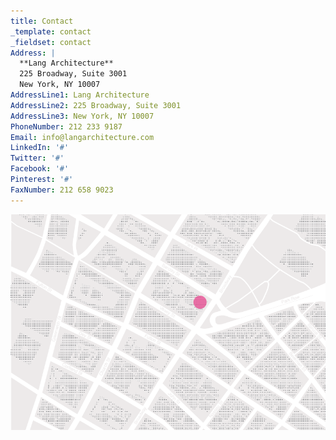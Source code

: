 ```yaml
---
title: Contact
_template: contact
_fieldset: contact
Address: |
  **Lang Architecture**
  225 Broadway, Suite 3001 
  New York, NY 10007
AddressLine1: Lang Architecture
AddressLine2: 225 Broadway, Suite 3001
AddressLine3: New York, NY 10007
PhoneNumber: 212 233 9187
Email: info@langarchitecture.com
LinkedIn: '#'
Twitter: '#'
Facebook: '#'
Pinterest: '#'
FaxNumber: 212 658 9023
---
```

<p style="text-align: center;">
	 <img src="/assets/img/LA-Map.png">
</p>
<p style="text-align: center;">
</p>